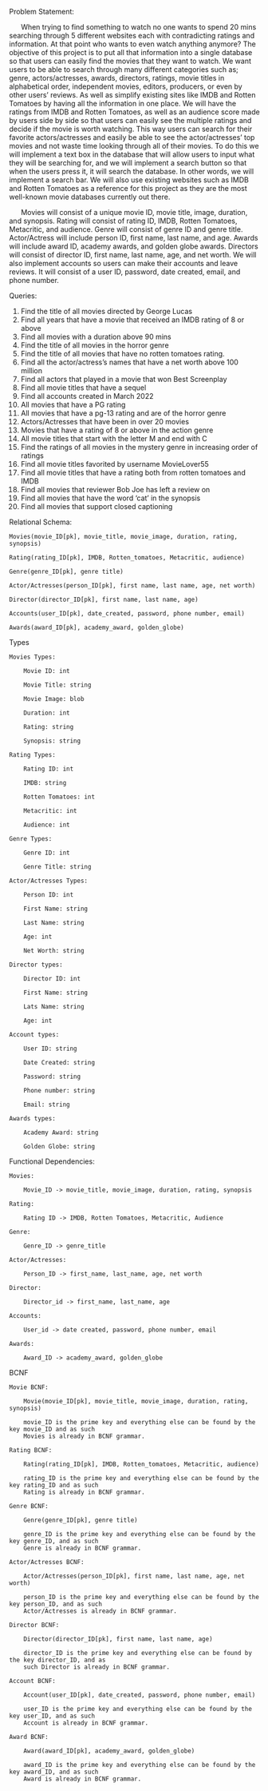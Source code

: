 Problem Statement:

&nbsp;&nbsp;&nbsp;&nbsp;&nbsp;&nbsp;When trying to find something to watch no one wants to spend 20 mins searching
through 5 different websites each with contradicting ratings and information. At that point who
wants to even watch anything anymore? The objective of this project is to put all that
information into a single database so that users can easily find the movies that they want to
watch. We want users to be able to search through many different categories such as; genre,
actors/actresses, awards, directors, ratings, movie titles in alphabetical order, independent
movies, editors, producers, or even by other users’ reviews. As well as simplify existing sites
like IMDB and Rotten Tomatoes by having all the information in one place. We will have the
ratings from IMDB and Rotten Tomatoes, as well as an audience score made by users side by
side so that users can easily see the multiple ratings and decide if the movie is worth watching.
This way users can search for their favorite actors/actresses and easily be able to see the
actor/actresses’ top movies and not waste time looking through all of their movies. To do this we
will implement a text box in the database that will allow users to input what they will be
searching for, and we will implement a search button so that when the users press it, it will
search the database. In other words, we will implement a search bar. We will also use existing
websites such as IMDB and Rotten Tomatoes as a reference for this project as they are the most
well-known movie databases currently out there.

&nbsp;&nbsp;&nbsp;&nbsp;&nbsp;&nbsp;Movies will consist of a unique movie ID, movie title, image, duration, and synopsis.
Rating will consist of rating ID, IMDB, Rotten Tomatoes, Metacritic, and audience. Genre will
consist of genre ID and genre title. Actor/Actress will include person ID, first name, last name,
and age. Awards will include award ID, academy awards, and golden globe awards. Directors
will consist of director ID, first name, last name, age, and net worth. We will also implement
accounts so users can make their accounts and leave reviews. It will consist of a user ID,
password, date created, email, and phone number.

Queries:
1. Find the title of all movies directed by George Lucas
2. Find all years that have a movie that received an IMDB rating of 8 or above
3. Find all movies with a duration above 90 mins
4. Find the title of all movies in the horror genre
5. Find the title of all movies that have no rotten tomatoes rating.
6. Find all the actor/actress’s names that have a net worth above 100 million
7. Find all actors that played in a movie that won Best Screenplay
8. Find all movie titles that have a sequel
9. Find all accounts created in March 2022
10. All movies that have a PG rating
11. All movies that have a pg-13 rating and are of the horror genre
12. Actors/Actresses that have been in over 20 movies
13. Movies that have a rating of 8 or above in the action genre
14. All movie titles that start with the letter M and end with C
15. Find the ratings of all movies in the mystery genre in increasing order of ratings
16. Find all movie titles favorited by username MovieLover55
17. Find all movie titles that have a rating both from rotten tomatoes and IMDB
18. Find all movies that reviewer Bob Joe has left a review on
19. Find all movies that have the word ‘cat’ in the synopsis
20. Find all movies that support closed captioning


Relational Schema:

    Movies(movie_ID[pk], movie_title, movie_image, duration, rating, synopsis)

    Rating(rating_ID[pk], IMDB, Rotten_tomatoes, Metacritic, audience)

    Genre(genre_ID[pk], genre title)

    Actor/Actresses(person_ID[pk], first name, last name, age, net worth)

    Director(director_ID[pk], first name, last name, age)

    Accounts(user_ID[pk], date_created, password, phone number, email)

    Awards(award_ID[pk], academy_award, golden_globe)
    
Types

    Movies Types:

        Movie ID: int

        Movie Title: string

        Movie Image: blob

        Duration: int

        Rating: string

        Synopsis: string

    Rating Types:

        Rating ID: int

        IMDB: string

        Rotten Tomatoes: int

        Metacritic: int

        Audience: int

    Genre Types:

        Genre ID: int

        Genre Title: string

    Actor/Actresses Types:

        Person ID: int

        First Name: string

        Last Name: string

        Age: int

        Net Worth: string

    Director types:

        Director ID: int

        First Name: string

        Lats Name: string

        Age: int

    Account types:

        User ID: string

        Date Created: string

        Password: string

        Phone number: string

        Email: string

    Awards types:

        Academy Award: string

        Golden Globe: string

Functional Dependencies:

    Movies:

        Movie_ID -> movie_title, movie_image, duration, rating, synopsis

    Rating:

        Rating ID -> IMDB, Rotten Tomatoes, Metacritic, Audience

    Genre:

        Genre_ID -> genre_title

    Actor/Actresses:

        Person_ID -> first_name, last_name, age, net worth

    Director:

        Director_id -> first_name, last_name, age

    Accounts:

        User_id -> date created, password, phone number, email

    Awards:

        Award_ID -> academy_award, golden_globe

BCNF

    Movie BCNF:

        Movie(movie_ID[pk], movie_title, movie_image, duration, rating, synopsis)

        movie_ID is the prime key and everything else can be found by the key movie_ID and as such
        Movies is already in BCNF grammar.

    Rating BCNF:

        Rating(rating_ID[pk], IMDB, Rotten_tomatoes, Metacritic, audience)

        rating_ID is the prime key and everything else can be found by the key rating_ID and as such
        Rating is already in BCNF grammar.

    Genre BCNF:

        Genre(genre_ID[pk], genre title)

        genre_ID is the prime key and everything else can be found by the key genre_ID, and as such
        Genre is already in BCNF grammar.

    Actor/Actresses BCNF:

        Actor/Actresses(person_ID[pk], first name, last name, age, net worth)

        person_ID is the prime key and everything else can be found by the key person_ID, and as such
        Actor/Actresses is already in BCNF grammar.

    Director BCNF:

        Director(director_ID[pk], first name, last name, age)

        director_ID is the prime key and everything else can be found by the key director_ID, and as
        such Director is already in BCNF grammar.

    Account BCNF:

        Account(user_ID[pk], date_created, password, phone number, email)

        user_ID is the prime key and everything else can be found by the key user_ID, and as such
        Account is already in BCNF grammar.

    Award BCNF:

        Award(award_ID[pk], academy_award, golden_globe)

        award_ID is the prime key and everything else can be found by the key award_ID, and as such
        Award is already in BCNF grammar.
